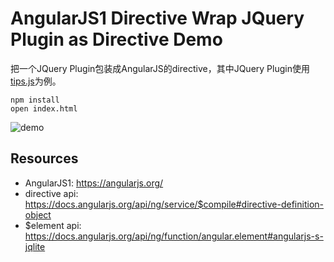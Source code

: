 AngularJS1 Directive Wrap JQuery Plugin as Directive Demo
=========================================================

把一个JQuery Plugin包装成AngularJS的directive，其中JQuery Plugin使用[tips.js](https://github.com/skyout/tips.js)为例。

```
npm install
open index.html
```

![demo](./images/demo.jpg)

Resources
---------

- AngularJS1: <https://angularjs.org/>
- directive api: <https://docs.angularjs.org/api/ng/service/$compile#directive-definition-object>
- $element api: <https://docs.angularjs.org/api/ng/function/angular.element#angularjs-s-jqlite>